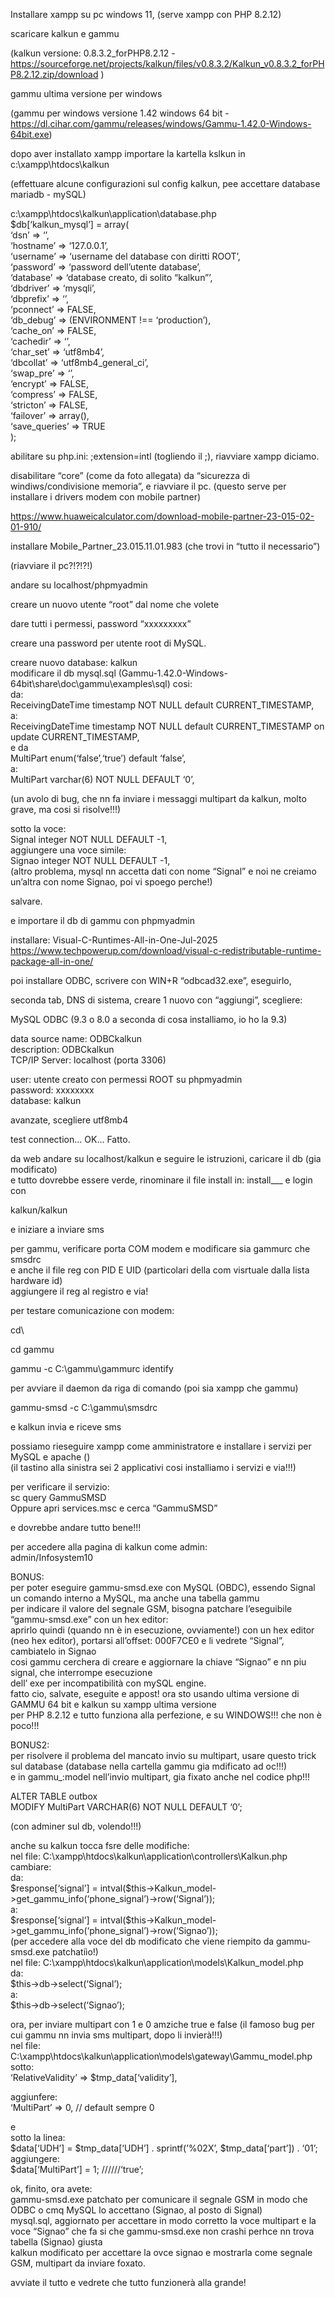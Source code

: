  
<p class="has-line-data" data-line-start="0" data-line-end="1">Installare xampp su pc windows 11, (serve xampp con PHP 8.2.12)</p>
<p class="has-line-data" data-line-start="2" data-line-end="3">scaricare kalkun e gammu</p>
<p class="has-line-data" data-line-start="4" data-line-end="5">(kalkun versione: 0.8.3.2_forPHP8.2.12 - <a href="https://sourceforge.net/projects/kalkun/files/v0.8.3.2/Kalkun_v0.8.3.2_forPHP8.2.12.zip/download">https://sourceforge.net/projects/kalkun/files/v0.8.3.2/Kalkun_v0.8.3.2_forPHP8.2.12.zip/download</a> )</p>
<p class="has-line-data" data-line-start="6" data-line-end="7">gammu ultima versione per windows</p>
<p class="has-line-data" data-line-start="8" data-line-end="9">(gammu per windows versione 1.42 windows 64 bit - <a href="https://dl.cihar.com/gammu/releases/windows/Gammu-1.42.0-Windows-64bit.exe">https://dl.cihar.com/gammu/releases/windows/Gammu-1.42.0-Windows-64bit.exe</a>)</p>
<p class="has-line-data" data-line-start="11" data-line-end="12">dopo aver installato xampp importare la kartella kslkun in c:\xampp\htdocs\kalkun</p>
<p class="has-line-data" data-line-start="13" data-line-end="14">(effettuare alcune configurazioni sul config kalkun, pee accettare database mariadb - mySQL)</p>
<p class="has-line-data" data-line-start="15" data-line-end="37">c:\xampp\htdocs\kalkun\application\database.php<br>
$db[‘kalkun_mysql’] = array(<br>
‘dsn’   =&gt; ‘’,<br>
‘hostname’ =&gt; ‘127.0.0.1’,<br>
‘username’ =&gt; ‘username del database con diritti ROOT’,<br>
‘password’ =&gt; ‘password dell’utente database’,<br>
‘database’ =&gt; ‘database creato, di solito “kalkun”’,<br>
‘dbdriver’ =&gt; ‘mysqli’,<br>
‘dbprefix’ =&gt; ‘’,<br>
‘pconnect’ =&gt; FALSE,<br>
‘db_debug’ =&gt; (ENVIRONMENT !== ‘production’),<br>
‘cache_on’ =&gt; FALSE,<br>
‘cachedir’ =&gt; ‘’,<br>
‘char_set’ =&gt; ‘utf8mb4’,<br>
‘dbcollat’ =&gt; ‘utf8mb4_general_ci’,<br>
‘swap_pre’ =&gt; ‘’,<br>
‘encrypt’ =&gt; FALSE,<br>
‘compress’ =&gt; FALSE,<br>
‘stricton’ =&gt; FALSE,<br>
‘failover’ =&gt; array(),<br>
‘save_queries’ =&gt; TRUE<br>
);</p>
<p class="has-line-data" data-line-start="38" data-line-end="39">abilitare su php.ini: ;extension=intl (togliendo il ;), riavviare xampp diciamo.</p>
<p class="has-line-data" data-line-start="40" data-line-end="41">disabilitare “core” (come da foto allegata) da “sicurezza di windiws/condivisione memoria”, e riavviare il pc. (questo serve per installare i drivers modem con mobile partner)</p>
<p class="has-line-data" data-line-start="42" data-line-end="43"><a href="https://www.huaweicalculator.com/download-mobile-partner-23-015-02-01-910/">https://www.huaweicalculator.com/download-mobile-partner-23-015-02-01-910/</a></p>
<p class="has-line-data" data-line-start="44" data-line-end="45">installare Mobile_Partner_23.015.11.01.983  (che trovi in “tutto il necessario”)</p>
<p class="has-line-data" data-line-start="46" data-line-end="47">(riavviare il pc?!?!?!)</p>
<p class="has-line-data" data-line-start="48" data-line-end="49">andare su localhost/phpmyadmin</p>
<p class="has-line-data" data-line-start="50" data-line-end="51">creare un nuovo utente “root” dal nome che volete</p>
<p class="has-line-data" data-line-start="52" data-line-end="53">dare tutti i permessi, password “xxxxxxxxx”</p>
<p class="has-line-data" data-line-start="54" data-line-end="55">creare una password per utente root di MySQL.</p>
<p class="has-line-data" data-line-start="56" data-line-end="66">creare nuovo database: kalkun<br>
modificare il db mysql.sql (Gammu-1.42.0-Windows-64bit\share\doc\gammu\examples\sql) cosi:<br>
da:<br>
ReceivingDateTime timestamp NOT NULL default CURRENT_TIMESTAMP,<br>
a:<br>
ReceivingDateTime timestamp NOT NULL default CURRENT_TIMESTAMP on update CURRENT_TIMESTAMP,<br>
e da<br>
MultiPart enum(‘false’,‘true’) default ‘false’,<br>
a:<br>
MultiPart varchar(6) NOT NULL DEFAULT ‘0’,</p>
<p class="has-line-data" data-line-start="67" data-line-end="68">(un avolo di bug, che nn fa inviare i messaggi multipart da kalkun, molto grave, ma cosi si risolve!!!)</p>
<p class="has-line-data" data-line-start="69" data-line-end="74">sotto la voce:<br>
Signal integer NOT NULL DEFAULT -1,<br>
aggiungere una voce simile:<br>
Signao integer NOT NULL DEFAULT -1,<br>
(altro problema, mysql nn accetta dati con nome “Signal” e noi ne creiamo un’altra con nome Signao, poi vi spoego perche!)</p>
<p class="has-line-data" data-line-start="75" data-line-end="76">salvare.</p>
<p class="has-line-data" data-line-start="77" data-line-end="78">e importare il db di gammu con phpmyadmin</p>
<p class="has-line-data" data-line-start="81" data-line-end="83">installare: Visual-C-Runtimes-All-in-One-Jul-2025<br>
<a href="https://www.techpowerup.com/download/visual-c-redistributable-runtime-package-all-in-one/">https://www.techpowerup.com/download/visual-c-redistributable-runtime-package-all-in-one/</a></p>
<p class="has-line-data" data-line-start="84" data-line-end="85">poi installare ODBC, scrivere con WIN+R “odbcad32.exe”, eseguirlo,</p>
<p class="has-line-data" data-line-start="86" data-line-end="87">seconda tab, DNS di sistema, creare 1 nuovo con “aggiungi”, scegliere:</p>
<p class="has-line-data" data-line-start="88" data-line-end="89">MySQL ODBC (9.3 o 8.0 a seconda di cosa installiamo, io ho la 9.3)</p>
<p class="has-line-data" data-line-start="90" data-line-end="93">data source name: ODBCkalkun<br>
description:      ODBCkalkun<br>
TCP/IP Server:    localhost (porta 3306)</p>
<p class="has-line-data" data-line-start="94" data-line-end="97">user:     utente creato con permessi ROOT su phpmyadmin<br>
password: xxxxxxxx<br>
database: kalkun</p>
<p class="has-line-data" data-line-start="98" data-line-end="99">avanzate, scegliere utf8mb4</p>
<p class="has-line-data" data-line-start="101" data-line-end="102">test connection… OK… Fatto.</p>
<p class="has-line-data" data-line-start="104" data-line-end="106">da web andare su localhost/kalkun e seguire le istruzioni, caricare il db (gia modificato)<br>
e tutto dovrebbe essere verde, rinominare il file install in: install___ e login con</p>
<p class="has-line-data" data-line-start="107" data-line-end="108">kalkun/kalkun</p>
<p class="has-line-data" data-line-start="109" data-line-end="110">e iniziare a inviare sms</p>
<p class="has-line-data" data-line-start="111" data-line-end="114">per gammu, verificare porta COM modem e modificare sia gammurc che smsdrc<br>
e anche il file reg con PID E UID (particolari della com visrtuale dalla lista hardware id)<br>
aggiungere il reg al registro e via!</p>
<p class="has-line-data" data-line-start="115" data-line-end="116">per testare comunicazione con modem:</p>
<p class="has-line-data" data-line-start="117" data-line-end="118">cd\</p>
<p class="has-line-data" data-line-start="119" data-line-end="120">cd gammu</p>
<p class="has-line-data" data-line-start="121" data-line-end="122">gammu -c C:\gammu\gammurc identify</p>
<p class="has-line-data" data-line-start="124" data-line-end="125">per avviare il daemon da riga di comando (poi sia xampp che gammu)</p>
<p class="has-line-data" data-line-start="126" data-line-end="127">gammu-smsd -c C:\gammu\smsdrc</p>
<p class="has-line-data" data-line-start="128" data-line-end="129">e kalkun invia e riceve sms</p>
<p class="has-line-data" data-line-start="130" data-line-end="132">possiamo rieseguire xampp come amministratore e installare i servizi per MySQL e apache ()<br>
(il tastino alla sinistra sei 2 applicativi cosi installiamo i servizi e via!!!)</p>
<p class="has-line-data" data-line-start="135" data-line-end="138">per verificare il servizio:<br>
sc query GammuSMSD<br>
Oppure apri services.msc e cerca “GammuSMSD”</p>
<p class="has-line-data" data-line-start="139" data-line-end="140">e dovrebbe andare tutto bene!!!</p>
<p class="has-line-data" data-line-start="141" data-line-end="143">per accedere alla pagina di kalkun come admin:<br>
admin/Infosystem10</p>
<p class="has-line-data" data-line-start="144" data-line-end="152">BONUS:<br>
per poter eseguire gammu-smsd.exe con MySQL (OBDC), essendo Signal un comando interno a MySQL, ma anche una tabella gammu<br>
per indicare il valore del segnale GSM, bisogna patchare l’eseguibile “gammu-smsd.exe” con un hex editor:<br>
aprirlo quindi (quando nn è in esecuzione, ovviamente!) con un hex editor (neo hex editor), portarsi all’offset: 000F7CE0 e li vedrete “Signal”, cambiatelo in Signao<br>
cosi gammu cerchera di creare e aggiornare la chiave “Signao” e nn piu signal, che interrompe esecuzione<br>
dell’ exe per incompatibilità con mySQL engine.<br>
fatto cio, salvate, eseguite e appost! ora sto usando ultima versione di GAMMU 64 bit e kalkun su xampp ultima versione<br>
per PHP 8.2.12 e tutto funziona alla perfezione, e su WINDOWS!!! che non è poco!!!</p>
<p class="has-line-data" data-line-start="153" data-line-end="156">BONUS2:<br>
per risolvere il problema del mancato invio su multipart, usare questo trick sul database (database nella cartella gammu gia mdificato ad oc!!!)<br>
e in gammu_:model nell’invio multipart, gia fixato anche nel codice php!!!</p>
<p class="has-line-data" data-line-start="157" data-line-end="159">ALTER TABLE outbox<br>
MODIFY MultiPart VARCHAR(6) NOT NULL DEFAULT ‘0’;</p>
<p class="has-line-data" data-line-start="160" data-line-end="161">(con adminer sul db, volendo!!!)</p>
<p class="has-line-data" data-line-start="162" data-line-end="175">anche su kalkun tocca fsre delle modifiche:<br>
nel file: C:\xampp\htdocs\kalkun\application\controllers\Kalkun.php<br>
cambiare:<br>
da:<br>
$response[‘signal’] = intval($this-&gt;Kalkun_model-&gt;get_gammu_info(‘phone_signal’)-&gt;row(‘Signal’));<br>
a:<br>
$response[‘signal’] = intval($this-&gt;Kalkun_model-&gt;get_gammu_info(‘phone_signal’)-&gt;row(‘Signao’));<br>
(per accedere alla voce del db modificato che viene riempito da gammu-smsd.exe patchatiìo!)<br>
nel file: C:\xampp\htdocs\kalkun\application\models\Kalkun_model.php<br>
da:<br>
$this-&gt;db-&gt;select(‘Signal’);<br>
a:<br>
$this-&gt;db-&gt;select(‘Signao’);</p>
<p class="has-line-data" data-line-start="177" data-line-end="181">ora, per inviare multipart con 1 e 0 amziche true e false (il famoso bug per cui gammu nn invia sms multipart, dopo li invierà!!!)<br>
nel file: C:\xampp\htdocs\kalkun\application\models\gateway\Gammu_model.php<br>
sotto:<br>
‘RelativeValidity’ =&gt; $tmp_data[‘validity’],</p>
<p class="has-line-data" data-line-start="182" data-line-end="184">aggiunfere:<br>
‘MultiPart’        =&gt; 0, // default sempre 0</p>
<p class="has-line-data" data-line-start="185" data-line-end="190">e<br>
sotto la linea:<br>
$data[‘UDH’] = $tmp_data[‘UDH’] . sprintf(’%02X’, $tmp_data[‘part’]) . ‘01’;<br>
aggiungere:<br>
$data[‘MultiPart’] = 1; //////‘true’;</p>
<p class="has-line-data" data-line-start="191" data-line-end="195">ok, finito, ora avete:<br>
gammu-smsd.exe patchato per comunicare il segnale GSM in modo che ODBC o cmq MySQL lo accettano (Signao, al posto di Signal)<br>
mysql.sql, aggiornato per accettare in modo corretto la voce multipart e la voce “Signao” che fa si che gammu-smsd.exe non crashi perhce nn trova tabella (Signao) giusta<br>
kalkun modificato per accettare la ovce signao e mostrarla come segnale GSM, multipart da inviare foxato.</p>
<p class="has-line-data" data-line-start="196" data-line-end="197">avviate il tutto e vedrete che tutto funzionerà alla grande!</p>

</body></html>
